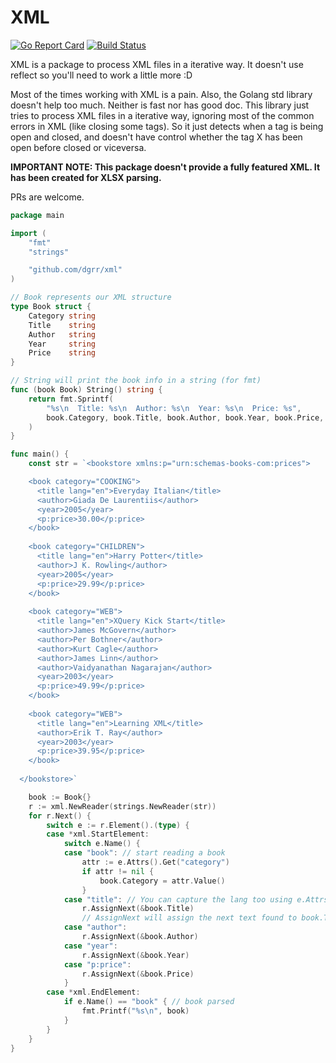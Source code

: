 # XML

[![Go Report Card](https://goreportcard.com/badge/github.com/dgrr/xml)](https://goreportcard.com/report/github.com/dgrr/xml)
[![Build Status](https://travis-ci.com/dgrr/xml.svg?branch=master)](https://travis-ci.com/dgrr/xml)

XML is a package to process XML files in a iterative way. It doesn't use reflect so you'll need to work a little more :D

Most of the times working with XML is a pain. Also, the Golang std library doesn't help too much. Neither is fast nor has good doc. This library just tries to process XML files in a iterative way, ignoring most of the common errors in XML (like closing some tags). So it just detects when a tag is being open and closed, and doesn't have control whether the tag X has been open before closed or viceversa.

**IMPORTANT NOTE: This package doesn't provide a fully featured XML. It has been created for XLSX parsing.**

PRs are welcome.

```go
package main

import (
	"fmt"
	"strings"

	"github.com/dgrr/xml"
)

// Book represents our XML structure
type Book struct {
	Category string
	Title    string
	Author   string
	Year     string
	Price    string
}

// String will print the book info in a string (for fmt)
func (book Book) String() string {
	return fmt.Sprintf(
		"%s\n  Title: %s\n  Author: %s\n  Year: %s\n  Price: %s",
		book.Category, book.Title, book.Author, book.Year, book.Price,
	)
}

func main() {
	const str = `<bookstore xmlns:p="urn:schemas-books-com:prices">

	<book category="COOKING">
	  <title lang="en">Everyday Italian</title>
	  <author>Giada De Laurentiis</author>
	  <year>2005</year>
	  <p:price>30.00</p:price>
	</book>
  
	<book category="CHILDREN">
	  <title lang="en">Harry Potter</title>
	  <author>J K. Rowling</author>
	  <year>2005</year>
	  <p:price>29.99</p:price>
	</book>
  
	<book category="WEB">
	  <title lang="en">XQuery Kick Start</title>
	  <author>James McGovern</author>
	  <author>Per Bothner</author>
	  <author>Kurt Cagle</author>
	  <author>James Linn</author>
	  <author>Vaidyanathan Nagarajan</author>
	  <year>2003</year>
	  <p:price>49.99</p:price>
	</book>
  
	<book category="WEB">
	  <title lang="en">Learning XML</title>
	  <author>Erik T. Ray</author>
	  <year>2003</year>
	  <p:price>39.95</p:price>
	</book>
  
  </bookstore>`

	book := Book{}
	r := xml.NewReader(strings.NewReader(str))
	for r.Next() {
		switch e := r.Element().(type) {
		case *xml.StartElement:
			switch e.Name() {
			case "book": // start reading a book
				attr := e.Attrs().Get("category")
				if attr != nil {
					book.Category = attr.Value()
				}
			case "title": // You can capture the lang too using e.Attrs()
				r.AssignNext(&book.Title)
				// AssignNext will assign the next text found to book.Title
			case "author":
				r.AssignNext(&book.Author)
			case "year":
				r.AssignNext(&book.Year)
			case "p:price":
				r.AssignNext(&book.Price)
			}
		case *xml.EndElement:
			if e.Name() == "book" { // book parsed
				fmt.Printf("%s\n", book)
			}
		}
	}
}
```
